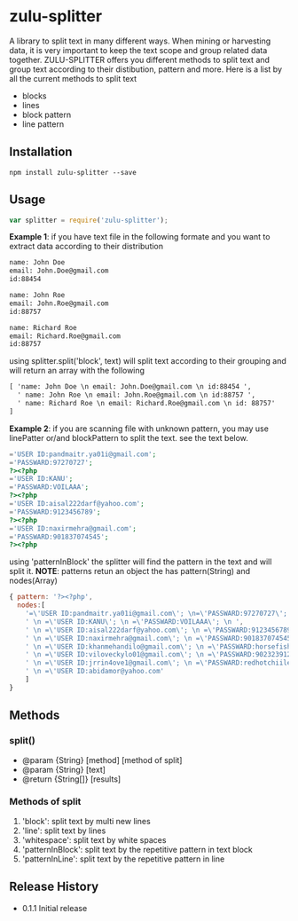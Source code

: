 zulu-splitter
=========

A library to split text in many different ways. When mining or harvesting data, it is very important to keep the text scope and group related data together. ZULU-SPLITTER offers you different methods to split text and group text according to their distibution, pattern and more. Here is a list by all the current methods to split text 

* blocks
* lines
* block pattern
* line pattern

## Installation

    npm install zulu-splitter --save

## Usage
```javascript
var splitter = require('zulu-splitter');
```
**Example 1**: if you have text file in the following formate and you want to extract data according to their distribution

```txt
name: John Doe
email: John.Doe@gmail.com
id:88454

name: John Roe
email: John.Roe@gmail.com
id:88757

name: Richard Roe
email: Richard.Roe@gmail.com
id:88757
```
using splitter.split('block', text) will split text according to their grouping and will return an array with the following 

```txt
[ 'name: John Doe \n email: John.Doe@gmail.com \n id:88454 ',
  ' name: John Roe \n email: John.Roe@gmail.com \n id:88757 ',
  ' name: Richard Roe \n email: Richard.Roe@gmail.com \n id: 88757' 
]
```

**Example 2**: if you are scanning file with unknown pattern, you may use linePatter or/and blockPattern to split the text. see the text below. 

```php
='USER ID:pandmaitr.ya01i@gmail.com';
='PASSWARD:97270727';
?><?php
='USER ID:KANU';
='PASSWARD:VOILAAA';
?><?php
='USER ID:aisal222darf@yahoo.com';
='PASSWARD:9123456789';
?><?php
='USER ID:naxirmehra@gmail.com';
='PASSWARD:901837074545';
?><?php
```
using 'patternInBlock' the splitter will find the pattern in the text and will split it. 
**NOTE**: patterns retun an object the has pattern(String) and nodes(Array)

```javascript
{ pattern: '?><?php',
  nodes:[ 
    '=\'USER ID:pandmaitr.ya01i@gmail.com\'; \n=\'PASSWARD:97270727\'; \n ',
    ' \n =\'USER ID:KANU\'; \n =\'PASSWARD:VOILAAA\'; \n ',
    ' \n =\'USER ID:aisal222darf@yahoo.com\'; \n =\'PASSWARD:9123456789\'; \n ',
    ' \n =\'USER ID:naxirmehra@gmail.com\'; \n =\'PASSWARD:901837074545\'; \n ',
    ' \n =\'USER ID:khanmehandilo@gmail.com\'; \n =\'PASSWARD:horsefish\'; \n ',
    ' \n =\'USER ID:viloveckylo01@gmail.com\'; \n =\'PASSWARD:9023239124\'; \n  ',
    ' \n =\'USER ID:jrrin4ove1@gmail.com\'; \n =\'PASSWARD:redhotchiile\'; \n ',
    ' \n =\'USER ID:abidamor@yahoo.com' 
    ] 
}
```
## Methods

### split() 

 + @param  {String} [method] [method of split]
 + @param  {String} [text]
 + @return {String[]} [results]

### Methods of split

1. 'block': split text by multi new lines
2. 'line': split text by lines
3. 'whitespace': split text by white spaces
4. 'patternInBlock': split text by the repetitive pattern in text block
5. 'patternInLine': split text by the repetitive pattern in line

## Release History

* 0.1.1 Initial release